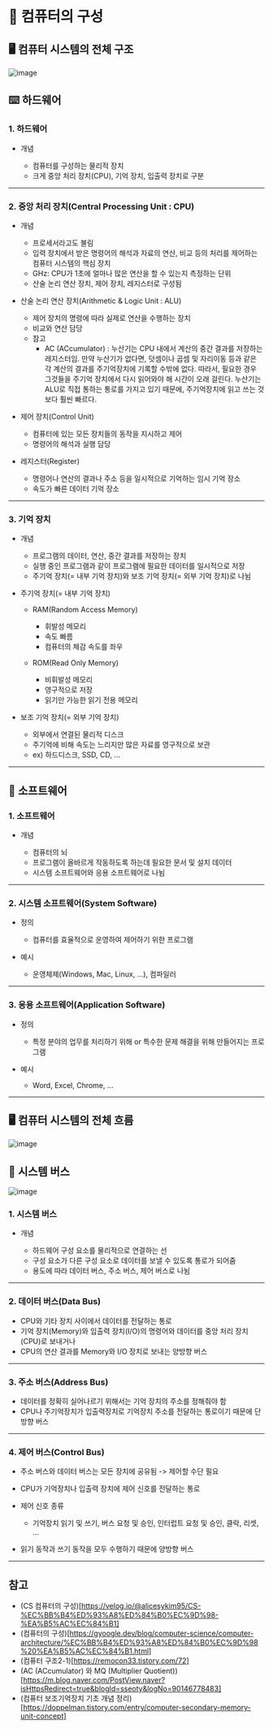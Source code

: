 # 📌 컴퓨터의 구성

## 🖥️ 컴퓨터 시스템의 전체 구조
![image](https://user-images.githubusercontent.com/101535851/198582805-45847606-9bb0-43e4-97de-2766c60105f6.png)

## ⌨️ 하드웨어

### 1. 하드웨어

   - 개념
   
      - 컴퓨터를 구성하는 물리적 장치
      - 크게 중앙 처리 장치(CPU), 기억 장치, 입출력 장치로 구분
 
---
 
### 2. 중앙 처리 장치(Central Processing Unit : CPU)
   
   - 개념
   
      - 프로세서라고도 불림
      - 입력 장치에서 받은 명령어의 해석과 자료의 연산, 비교 등의 처리를 제어하는 컴퓨터 시스템의 핵심 장치
      - GHz: CPU가 1초에 얼마나 많은 연산을 할 수 있는지 측정하는 단위
      - 산술 논리 연산 장치, 제어 장치, 레지스터로 구성됨
      
   - 산술 논리 연산 장치(Arithmetic & Logic Unit : ALU)
   
      - 제어 장치의 명령에 따라 실제로 연산을 수행하는 장치
      - 비교와 연산 담당
      - 참고
         - AC (ACcumulator) : 누산기는 CPU 내에서 계산의 중간 결과를 저장하는 레지스터임. 만약 누산기가 없다면, 덧셈이나 곱셈 및 자리이동 등과 같은 각 계산의 결과를 주기억장치에 기록할 수밖에 없다. 따라서, 필요한 경우 그것들을 주기억 장치에서 다시 읽어와야 해 시간이 오래 걸린다. 누산기는 ALU로 직접 통하는 통로를 가지고 있기 때문에, 주기억장치에 읽고 쓰는 것보다 훨씬 빠르다.

   - 제어 장치(Control Unit)
   
      - 컴퓨터에 있는 모든 장치들의 동작을 지시하고 제어
      - 명령어의 해석과 실행 담당

   - 레지스터(Register)
   
      - 명령어나 연산의 결과나 주소 등을 일시적으로 기억하는 임시 기억 장소
      - 속도가 빠른 데이터 기억 장소
 
---
 
### 3. 기억 장치
   
   - 개념
   
      - 프로그램의 데이터, 연산, 중간 결과를 저장하는 장치
      - 실행 중인 프로그램과 같이 프로그램에 필요한 데이터를 일시적으로 저장
      - 주기억 장치(= 내부 기억 장치)와 보조 기억 장치(= 외부 기억 장치)로 나뉨
    
   - 주기억 장치(= 내부 기억 장치)
   
      - RAM(Random Access Memory)
         
         - 휘발성 메모리
         - 속도 빠름
         - 컴퓨터의 체감 속도를 좌우

      - ROM(Read Only Memory)
         
         - 비휘발성 메모리
         - 영구적으로 저장
         - 읽기만 가능한 읽기 전용 메모리
         
   - 보조 기억 장치(= 외부 기억 장치)
   
      - 외부에서 연결된 물리적 디스크
      - 주기억에 비해 속도는 느리지만 많은 자료를 영구적으로 보관
      - ex) 하드디스크, SSD, CD, ...
 
---
 
## 🔡 소프트웨어

### 1. 소프트웨어

   - 개념
   
      - 컴퓨터의 뇌
      - 프로그램이 올바르게 작동하도록 하는데 필요한 문서 및 설치 데이터
      - 시스템 소프트웨어와 응용 소프트웨어로 나뉨
 
---
 
### 2. 시스템 소프트웨어(System Software)

   - 정의
   
      - 컴퓨터를 효율적으로 운영하여 제어하기 위한 프로그램
      
   - 예시
   
      - 운영체제(Windows, Mac, Linux, ...), 컴파일러
 
---
 
### 3. 응용 소프트웨어(Application Software)

   - 정의
   
      - 특정 분야의 업무를 처리하기 위해 or 특수한 문제 해결을 위해 만들어지는 프로그램
      
   - 예시
   
      - Word, Excel, Chrome, ...
 
---
 
## 🖥️ 컴퓨터 시스템의 전체 흐름
![image](https://user-images.githubusercontent.com/101535851/198588598-90452572-170a-44dd-bf53-489a97a97a84.png)

## 🚌 시스템 버스
![image](https://user-images.githubusercontent.com/101535851/198588693-54775a86-d174-436a-b6f6-729512951f19.png)

### 1. 시스템 버스

   - 개념
   
      - 하드웨어 구성 요소를 물리적으로 연결하는 선
      - 구성 요소가 다른 구성 요소로 데이터를 보낼 수 있도록 통로가 되어줌
      - 용도에 따라 데이터 버스, 주소 버스, 제어 버스로 나뉨
 
---
 
### 2. 데이터 버스(Data Bus)

   - CPU와 기타 장치 사이에서 데이터를 전달하는 통로
   - 기억 장치(Memory)와 입출력 장치(I/O)의 명령어와 데이터를 중앙 처리 장치(CPU)로 보내거나
   - CPU의 연산 결과를 Memory와 I/O 장치로 보내는 양방향 버스
 
---
 
### 3. 주소 버스(Address Bus)

   - 데이터를 정확히 실어나르기 위해서는 기억 장치의 주소를 정해줘야 함
   - CPU나 주기억장치가 입출력장치로 기억장치 주소를 전달하는 통로이기 때문에 단방향 버스
 
---
 
### 4. 제어 버스(Control Bus)

   - 주소 버스와 데이터 버스는 모든 장치에 공유됨 -> 제어할 수단 필요
   - CPU가 기억장치나 입출력 장치에 제어 신호를 전달하는 통로
   - 제어 신호 종류
      
      -  기억장치 읽기 및 쓰기, 버스 요청 및 승인, 인터럽트 요청 및 승인, 클락, 리셋, ...

   - 읽기 동작과 쓰기 동작을 모두 수행하기 때문에 양방향 버스
 
---
 
## 참고
- (CS 컴퓨터의 구성)[https://velog.io/@alicesykim95/CS-%EC%BB%B4%ED%93%A8%ED%84%B0%EC%9D%98-%EA%B5%AC%EC%84%B1]
- (컴퓨터의 구성)[https://gyoogle.dev/blog/computer-science/computer-architecture/%EC%BB%B4%ED%93%A8%ED%84%B0%EC%9D%98%20%EA%B5%AC%EC%84%B1.html]
- (컴퓨터 구조2-1)[https://remocon33.tistory.com/72]
- (AC (ACcumulator) 와 MQ (Multiplier Quotient))[https://m.blog.naver.com/PostView.naver?isHttpsRedirect=true&blogId=sseoty&logNo=90146778483]
- (컴퓨터 보조기억장치 기초 개념 정리)[https://doppelman.tistory.com/entry/computer-secondary-memory-unit-concept]
